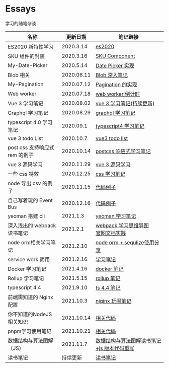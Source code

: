 # Essays

学习的随笔杂谈

| 名称                              | 更新日期   | 笔记链接                                                                                                                               |
| --------------------------------- | ---------- | -------------------------------------------------------------------------------------------------------------------------------------- |
| ES2020 新特性学习                 | 2020.3.14  | [es2020](./es2020/ReadMe.md)                                                                                                           |
| SKU 组件的封装                    | 2020.3.16  | [SKU Component](./SkuComponent/README.md)                                                                                              |
| My-Date-Picker                    | 2020.5.14  | [Date Picker 实现](./myself-datepicker/README.md)                                                                                      |
| Blob 相关                         | 2020.06.11 | [Blob 深入笔记](./Blob/Readme.md)                                                                                                      |
| My-Pagination                     | 2020.07.12 | [Pagination 的实现](./myself-pagination/readme.md)                                                                                     |
| Web worker                        | 2020.07.18 | [web worker 倒计时](./myself-timeCountDown/readme.md)                                                                                  |
| Vue 3 学习笔记                    | 2020.08.02 | [vue 3 学习笔记(持续更新)](./vue/vue-next-test/README.md)                                                                              |
| Graphql 学习笔记                  | 2020.08.29 | [graphql 学习笔记](./node-graphql/readme.md)                                                                                           |
| typescript 4.0 学习笔记           | 2020.09.1  | [typescript4 学习笔记](./ts-learn/typescript4/readme.md)                                                                               |
| vue 3 todo List                   | 2020.10.7  | [vue3 todo list](./vue/vue3-todolist/readme.md)                                                                                        |
| post css 支持响应式 rem 的例子    | 2020.10.14 | [postcss 响应式学习笔记](.learn-postcss/README.md)                                                                                     |
| vue 3 源码学习                    | 2020.11.29 | [vue 3 源码学习](./vue/source_code/readme.md)                                                                                          |
| 一些 css 特效                     | 2020.12.25 | [css 学习笔记](.css-learn/readme.md)                                                                                                   |
| node 导出 csv 的例子              | 2020.11.15 | [代码例子](./nodeCsv/index.js)                                                                                                         |
| 自己写着玩的 Event Bus            | 2020.12.16 | [代码例子](./my-event-bus/src/index.js)                                                                                                |
| yeoman 搭建 cli                   | 2021.1.3   | [yeoman 学习笔记](./yeoman/readme.md)                                                                                                  |
| 深入浅出的 webpack 读书笔记       | 2021.2.1   | [webpack 学习思维导图](https://github.com/LaoChen1994/webpack-deeply)<br />[官网文档实践](https://github.com/LaoChen1994/LearnWebpack) |
| node orm相关学习笔记       | 2021.2.10   | [node orm + sequlize使用分享](./node-orm/README.md)
| service work 简用                 | 2021.2.16  | [学习笔记](./serviceWork/readme.md)                                                                                                    |
| Docker 学习笔记 | 2021.4.16  | [docker 笔记](./learn-docker/readme.md)                                                                                                |
| Rollup 学习笔记                   | 2021.5.15  | [rollup 笔记](./learn-rollup/guide/readme.md)                                                                                        |
| typescript 4.4                    | 2021.9.10  | [ts 4.4 笔记](./ts-learn/src/type-tighten.ts)                                                                                          |
| 前端需知道的 Nginx 配置           | 2021.10.3  | [niginx 玩闹笔记](./learn-nginx/readme.md)                                                                                             |
| 你不知道的NodeJS相关知识          | 2021.10.14  | [相关代码](./learn-node)                                                                                             |
| pnpm学习使用笔记          | 2021.10.21  | [相关代码](./learn-pnpm/readme.md)                                                                                             |
| 数据结构与算法图解（JS）          | 2021.11.7  | [数据结构与算法图解读书笔记+js 版本代码重写](./learn-data-structure/readme.md)                                                         |
| 读书笔记                          | 持续更新   | [读书笔记](./读书笔记)                                                                                                                 |
